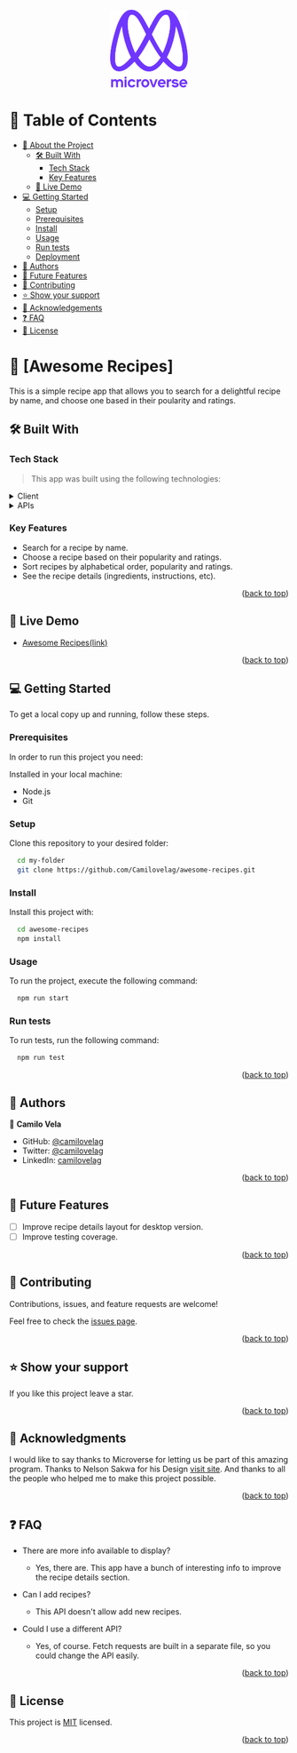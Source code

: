 <a name="readme-top"></a>

<div align="center">

  <img src="murple_logo.png" alt="logo" width="140"  height="auto" />
  <br/>

</div>

# 📗 Table of Contents

- [📖 About the Project](#about-project)
  - [🛠 Built With](#built-with)
    - [Tech Stack](#tech-stack)
    - [Key Features](#key-features)
  - [🚀 Live Demo](#live-demo)
- [💻 Getting Started](#getting-started)
  - [Setup](#setup)
  - [Prerequisites](#prerequisites)
  - [Install](#install)
  - [Usage](#usage)
  - [Run tests](#run-tests)
  - [Deployment](#triangular_flag_on_post-deployment)
- [👥 Authors](#authors)
- [🔭 Future Features](#future-features)
- [🤝 Contributing](#contributing)
- [⭐️ Show your support](#support)
- [🙏 Acknowledgements](#acknowledgements)
- [❓ FAQ](#faq)
- [📝 License](#license)

# 📖 [Awesome Recipes] <a name="about-project"></a>

This is a simple recipe app that allows you to search for a delightful recipe by name, and choose one based in their poularity and ratings.


## 🛠 Built With <a name="built-with"></a>

### Tech Stack <a name="tech-stack"></a>

> This app was built using the following technologies:

<details>
  <summary>Client</summary>
  <ul>
    <li><a href="https://reactjs.org/">React.js</a></li>
    <li><a href="https://redux.js.org/">Redux</a></li>

  </ul>
</details>

<details>
  <summary>APIs</summary>
  <ul>
    <li><a href="https://rapidapi.com/apidojo/api/tasty">TastyAPI</a></li>
  </ul>
</details>

### Key Features <a name="key-features"></a>

- Search for a recipe by name.
- Choose a recipe based on their popularity and ratings.
- Sort recipes by alphabetical order, popularity and ratings.
- See the recipe details (ingredients, instructions, etc).

<p align="right">(<a href="#readme-top">back to top</a>)</p>

## 🚀 Live Demo <a name="live-demo"></a>

- [Awesome Recipes(link)](https://southamerica-countries.netlify.app/)

<p align="right">(<a href="#readme-top">back to top</a>)</p>

## 💻 Getting Started <a name="getting-started"></a>

To get a local copy up and running, follow these steps.

### Prerequisites

In order to run this project you need:

Installed in your local machine:

- Node.js
- Git

### Setup

Clone this repository to your desired folder:

```sh
  cd my-folder
  git clone https://github.com/Camilovelag/awesome-recipes.git
```

### Install

Install this project with:

```sh
  cd awesome-recipes
  npm install
```

### Usage

To run the project, execute the following command:

```sh
  npm run start
```

### Run tests

To run tests, run the following command:

```sh
  npm run test
```

<p align="right">(<a href="#readme-top">back to top</a>)</p>

## 👥 Authors <a name="authors"></a>

👤 **Camilo Vela**

- GitHub: [@camilovelag](https://github.com/camilovelag)
- Twitter: [@camilovelag](https://twitter.com/camilovelag)
- LinkedIn: [camilovelag](https://linkedin.com/in/camilovelag)

<p align="right">(<a href="#readme-top">back to top</a>)</p>

## 🔭 Future Features <a name="future-features"></a>

- [ ] Improve recipe details layout for desktop version.
- [ ] Improve testing coverage.

<p align="right">(<a href="#readme-top">back to top</a>)</p>

## 🤝 Contributing <a name="contributing"></a>

Contributions, issues, and feature requests are welcome!

Feel free to check the [issues page](https://github.com/Camilovelag/awesome-recipes/issues).

<p align="right">(<a href="#readme-top">back to top</a>)</p>

## ⭐️ Show your support <a name="support"></a>

If you like this project leave a star.

<p align="right">(<a href="#readme-top">back to top</a>)</p>

## 🙏 Acknowledgments <a name="acknowledgements"></a>

I would like to say thanks to Microverse for letting us be part of this amazing program.
Thanks to Nelson Sakwa for his Design [visit site](https://www.behance.net/sakwadesignstudio).
And thanks to all the people who helped me to make this project possible.

<p align="right">(<a href="#readme-top">back to top</a>)</p>

## ❓ FAQ <a name="faq"></a>

- There are more info available to display?

  - Yes, there are. This app have a bunch of interesting info to improve the recipe details section.

- Can I add recipes?

  - This API doesn't allow add new recipes.

- Could I use a different API?

  - Yes, of course. Fetch requests are built in a separate file, so you could change the API easily.

<p align="right">(<a href="#readme-top">back to top</a>)</p>

## 📝 License <a name="license"></a>

This project is [MIT](./LICENSE) licensed.

<p align="right">(<a href="#readme-top">back to top</a>)</p>